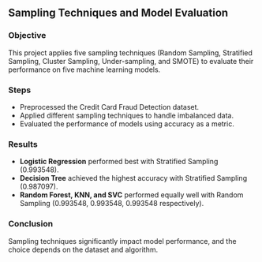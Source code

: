 ## Sampling Techniques and Model Evaluation

### Objective
This project applies five sampling techniques (Random Sampling, Stratified Sampling, Cluster Sampling, Under-sampling, and SMOTE) to evaluate their performance on five machine learning models.

### Steps
- Preprocessed the Credit Card Fraud Detection dataset.
- Applied different sampling techniques to handle imbalanced data.
- Evaluated the performance of models using accuracy as a metric.

### Results
- **Logistic Regression** performed best with Stratified Sampling (0.993548).
- **Decision Tree** achieved the highest accuracy with Stratified Sampling (0.987097).
- **Random Forest, KNN, and SVC** performed equally well with Random Sampling (0.993548, 0.993548, 0.993548 respectively).

### Conclusion
Sampling techniques significantly impact model performance, and the choice depends on the dataset and algorithm.
